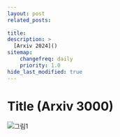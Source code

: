```yaml
---
layout: post
related_posts:
  _
title: 
description: >
  [Arxiv 2024]()
sitemap:
    changefreq: daily
    priority: 1.0
hide_last_modified: true
---
```


# Title (Arxiv 3000)

![그림1](/assets/img/Mamba/./fig1.png)
